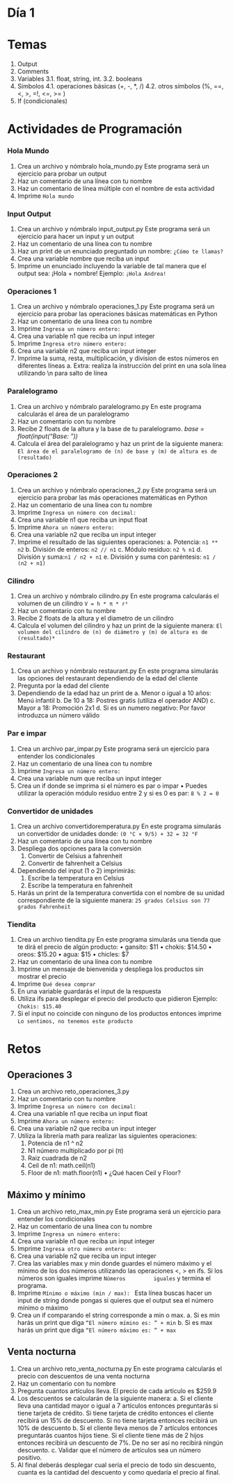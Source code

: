 Día 1
==============
# Temas
1.	Output
2.	Comments
3.	Variables
3.1.	float, string, int.
3.2.	booleans
4.	Símbolos
4.1.	operaciones básicas (+, -, *, /)
4.2.	otros símbolos (%, ==, <, >, =!, <=, >= )
5.	If (condicionales)

# Actividades de Programación
### Hola Mundo
1.	Crea un archivo y nómbralo hola_mundo.py
    	Este programa será un ejercicio para probar un output
2.	Haz un comentario de una línea con tu nombre
3.	Haz un comentario de línea múltiple con el nombre de esta actividad 
4.	Imprime ```Hola mundo```

### Input Output 
1.	Crea un archivo y nómbralo input_output.py
    Este programa será un ejercicio para hacer un input y un output
2.	Haz un comentario de una línea con tu nombre
3.	Haz un print de un enunciado preguntado un nombre: ```¿Cómo te llamas?```
4.	Crea una variable nombre que reciba un input
5.	Imprime un enunciado incluyendo la variable de tal manera que el output sea: ¡Hola + nombre!
    Ejemplo: ```¡Hola Andrea!```

### Operaciones 1
1.	Crea un archivo y nómbralo operaciones_1.py
Este programa será un ejercicio para probar las operaciones básicas matemáticas en Python 
2.	Haz un comentario de una línea con tu nombre
3.	Imprime ```Ingresa un número entero: ```
4.	Crea una variable n1 que reciba un input integer 
5.	Imprime ```Ingresa otro número entero: ```
6.	Crea una variable n2 que reciba un input integer
7.	Imprime la suma, resta, multiplicación, y division de estos números en diferentes líneas
    a.	Extra: realiza la instrucción del print en una sola línea utilizando \n para salto de línea


### Paralelogramo
1.	Crea un archivo y nómbralo paralelogramo.py
	En este programa calcularás el área de un paralelogramo
2.	Haz un comentario con tu nombre
3.	Recibe 2 floats de la altura y la base de tu paralelogramo.
        	*base = float(input(“Base: ”))*
4.	Calcula el área del paralelogramo y haz un print de la siguiente manera: 
        ```El área de el paralelogramo de (n) de base y (m) de altura es de (resultado) ```

### Operaciones 2
1.	Crea un archivo y nómbralo operaciones_2.py
    Este programa será un ejercicio para probar las más operaciones matemáticas en Python 
2.	Haz un comentario de una línea con tu nombre
3.	Imprime ```Ingresa un número con decimal: ```
4.	Crea una variable n1 que reciba un input float 
5.	Imprime ```Ahora un número entero:```
6.	Crea una variable n2 que reciba un input integer
7.	Imprime el resultado de las siguientes operaciones:
    a.  Potencia: ```n1 ** n2```
    b.	División de enteros: ```n2 // n1```
    c.	Módulo residuo: ```n2 % n1```
    d.	División y suma:```n1 / n2 + n1```
    e.	División y suma con paréntesis: ```n1 / (n2 + n1)```

### Cilindro
1.	Crea un archivo y nómbralo cilindro.py
	En este programa calcularás el volumen de un cilindro
		```V = h * π * r²```
2.	Haz un comentario con tu nombre
3.	Recibe 2 floats de la altura y el diametro de un cilindro
4.	Calcula el volumen del cilindro  y haz un print de la siguiente manera: 
	```El volumen del cilindro de (n) de diámetro y (m) de altura es de (resultado)*```

### Restaurant
1.	Crea un archivo y nómbralo restaurant.py
	En este programa simularás las opciones del restaurant dependiendo de la edad del cliente
2.	Pregunta por la edad del cliente
3.	Dependiendo de la edad haz un print de
a.	Menor o igual a 10 años: Menú infantil
b.	De 10 a 18: Postres gratis (utiliza el operador AND)
c.	Mayor a 18: Promoción 2x1
d.	Si es un numero negativo: Por favor introduzca un número válido

### Par e impar
1.	Crea un archivo par_impar.py
	Este programa será un ejercicio para entender los condicionales
2.	Haz un comentario de una línea con tu nombre
3.	Imprime ```Ingresa un número entero: ```
4.	Crea una variable num que reciba un input integer 
5.	Crea un if donde se imprima si el número es par o impar 
	•	Puedes utilizar la operación módulo residuo entre 2 y si es 0 es par:
			```8 % 2 = 0```
			
### Convertidor de unidades
1.	Crea un archivo convertidoremperatura.py
	En este programa simularás un convertidor de unidades donde:
		```(0 °C × 9/5) + 32 = 32 °F ```
2.	Haz un comentario de una línea con tu nombre
3.	Despliega dos opciones para la conversión
	1)	Convertir de Celsius a fahrenheit
	2)	Convertir de fahrenheit a Celsius
4.	Dependiendo del input (1 o 2) imprimirás:
	1)	Escribe la temperatura en Celsius
	2)	Escribe la temperatura en fahrenheit
5.	Harás un print de la temperatura convertida con el nombre de su unidad correspondiente de la siguiente manera: 
		```25 grados Celsius son 77 grados Fahrenheit```
		
### Tiendita
1.	Crea un archivo tiendita.py
	En este programa simularás una tienda que te dirá el precio de algún producto:
	•	gansito: $11
	•	chokis: $14.50
	•	oreos: $15.20
	•	agua: $15
	•	chicles: $7
2.	Haz un comentario de una línea con tu nombre
3.	Imprime un mensaje de bienvenida y despliega los productos sin mostrar el precio
4.	Imprime ```Qué desea comprar```
5.	En una variable guardarás el input de la respuesta
6.	Utiliza ifs para desplegar el precio del producto que pidieron
	Ejemplo: ```Chokis: $15.40```
7.	Si el input no coincide con ninguno de los productos entonces imprime ```Lo sentimos, no tenemos este producto```



# Retos

## Operaciones 3 
1.	Crea un archivo reto_operaciones_3.py
2.	Haz un comentario con tu nombre
3.	Imprime ```Ingresa un número con decimal: ```
4.	Crea una variable n1 que reciba un input float 
5.	Imprime ```Ahora un número entero:```
6.	Crea una variable n2 que reciba un input integer
7.	Utiliza la librería math para realizar las siguientes operaciones:
	1)	Potencia de n1 ^ n2
	2)	N1 número multiplicado por pi (π)
	3)	Raiz cuadrada de n2
	4)	Ceil de n1:  math.ceil(n1)
	5)	Floor de n1: math.floor(n1)
•	¿Qué hacen Ceil y Floor? 

## Máximo y mínimo
1.	Crea un archivo reto_max_min.py
	Este programa será un ejercicio para entender los condicionales 
2.	Haz un comentario de una línea con tu nombre
3.	Imprime ```Ingresa un número entero: ```
4.	Crea una variable n1 que reciba un input integer 
5.	Imprime ```Ingresa otro número entero: ```
6.	Crea una variable n2 que reciba un input integer
7.	Crea las variables max y min donde guardes el número máximo y el mínimo de los dos números utilizando las operaciones <, > en ifs. Si los números son iguales imprime 		```Números 	       iguales``` y termina el programa.  
8.	Imprime ```Mínimo o máximo (min / max): ```
	Esta línea buscas hacer un input de string donde pongas si quieres que el output sea el número mínimo o máximo
9.	Crea un if comparando el string corresponde a min o max.
	a.	Si es min harás un print que diga ```“El número mímino es: ” + min```
	b.	Si es max harás un print que diga ```“El número máximo es: ” + max```

## Venta nocturna
1.	Crea un archivo reto_venta_nocturna.py
	En este programa calcularás el precio con descuentos de una venta nocturna
2.	Haz un comentario con tu nombre
3.	Pregunta cuantos artículos lleva. El precio de cada artículo es $259.9
4.	Los descuentos se calcularán de la siguiente manera:
	a.	Si el cliente lleva una cantidad mayor o igual a 7 artículos entonces preguntarás si tiene tarjeta de crédito. Si tiene tarjeta de crédito entonces el cliente 			recibirá un 15% de descuento. Si no tiene tarjeta entonces recibirá un 10% de descuento
	b.	Si el cliente lleva menos de 7 artículos entonces preguntarás cuantos hijos tiene. Si el cliente tiene más de 2 hijos entonces recibirá un descuento de 7%. De no ser     		  así no recibirá ningún descuento. 
	c.	Validar que el número de artículos sea un número positivo.
5.	Al final deberás desplegar cual sería el precio de todo sin descuento, cuanta es la cantidad del descuento y como quedaría el precio al final.








